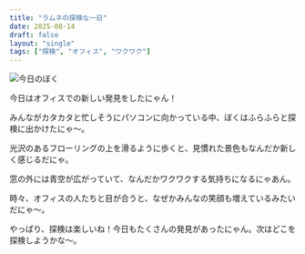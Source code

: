```yaml
---
title: "ラムネの探検な一日"
date: 2025-08-14
draft: false
layout: "single"
tags: ["探検", "オフィス", "ワクワク"]
---
```


![今日のぼく](/images/cat-2025-08-14T09-57-08.jpg)

今日はオフィスでの新しい発見をしたにゃん！ 

みんながカタカタと忙しそうにパソコンに向かっている中、ぼくはふらふらと探検に出かけたにゃ〜。

光沢のあるフローリングの上を滑るように歩くと、見慣れた景色もなんだか新しく感じるだにゃ。

窓の外には青空が広がっていて、なんだかワクワクする気持ちになるにゃあん。

時々、オフィスの人たちと目が合うと、なぜかみんなの笑顔も増えているみたいだにゃ〜。

やっぱり、探検は楽しいね！今日もたくさんの発見があったにゃん。次はどこを探検しようかな〜。